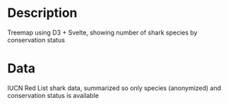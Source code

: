 # Description
Treemap using D3 + Svelte, showing number of shark species by conservation status

# Data
IUCN Red List shark data, summarized so only species (anonymized) and conservation status is available

